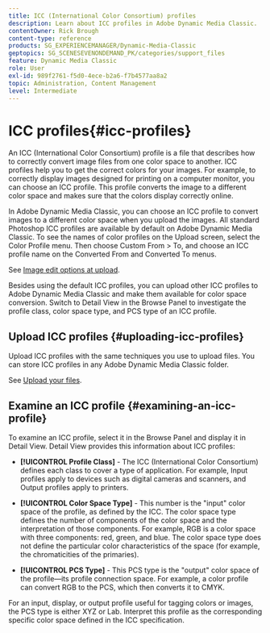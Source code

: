 ```yaml
---
title: ICC (International Color Consortium) profiles
description: Learn about ICC profiles in Adobe Dynamic Media Classic.
contentOwner: Rick Brough
content-type: reference
products: SG_EXPERIENCEMANAGER/Dynamic-Media-Classic
geptopics: SG_SCENESEVENONDEMAND_PK/categories/support_files
feature: Dynamic Media Classic
role: User
exl-id: 989f2761-f5d0-4ece-b2a6-f7b4577aa8a2
topic: Administration, Content Management
level: Intermediate
---
```

# ICC profiles{#icc-profiles}

An ICC (International Color Consortium) profile is a file that describes how to correctly convert image files from one color space to another. ICC profiles help you to get the correct colors for your images. For example, to correctly display images designed for printing on a computer monitor, you can choose an ICC profile. This profile converts the image to a different color space and makes sure that the colors display correctly online.

In Adobe Dynamic Media Classic, you can choose an ICC profile to convert images to a different color space when you upload the images. All standard Photoshop ICC profiles are available by default on Adobe Dynamic Media Classic. To see the names of color profiles on the Upload screen, select the Color Profile menu. Then choose Custom From > To, and choose an ICC profile name on the Converted From and Converted To menus.

See [Image edit options at upload](image-editing-options-upload.md#image-editing-options-at-upload).

Besides using the default ICC profiles, you can upload other ICC profiles to Adobe Dynamic Media Classic and make them available for color space conversion. Switch to Detail View in the Browse Panel to investigate the profile class, color space type, and PCS type of an ICC profile.

## Upload ICC profiles {#uploading-icc-profiles}

Upload ICC profiles with the same techniques you use to upload files. You can store ICC profiles in any Adobe Dynamic Media Classic folder. 

See [Upload your files](uploading-files.md#uploading_your_files).

## Examine an ICC profile {#examining-an-icc-profile}

To examine an ICC profile, select it in the Browse Panel and display it in Detail View. Detail View provides this information about ICC profiles:

* **[!UICONTROL Profile Class]** - The ICC (International Color Consortium) defines each class to cover a type of application. For example, Input profiles apply to devices such as digital cameras and scanners, and Output profiles apply to printers.

* **[!UICONTROL Color Space Type]** - This number is the "input" color space of the profile, as defined by the ICC. The color space type defines the number of components of the color space and the interpretation of those components. For example, RGB is a color space with three components: red, green, and blue. The color space type does not define the particular color characteristics of the space (for example, the chromaticities of the primaries).

* **[!UICONTROL PCS Type]** - This PCS type is the "output" color space of the profile—its profile connection space. For example, a color profile can convert RGB to the PCS, which then converts it to CMYK.

For an input, display, or output profile useful for tagging colors or images, the PCS type is either XYZ or Lab. Interpret this profile as the corresponding specific color space defined in the ICC specification.

